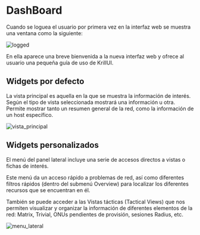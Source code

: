 # DashBoard

Cuando se loguea el usuario por primera vez en la interfaz web se muestra una ventana como la siguiente:

![logged](~@images/krillui/logged.png)

En ella aparece una breve bienvenida a la nueva interfaz web y ofrece al usuario una pequeña guía de uso de KrillUI.


## Widgets por defecto

La vista principal es aquella en la que se muestra la información de interés. Según el tipo de  vista seleccionada mostrará una información u otra. Permite mostrar tanto un resumen general de la red, como la información de un host específico. 

![vista_principal](~@images/krillui/vista_principal.png)

## Widgets personalizados

El menú del panel lateral incluye una serie de accesos directos a vistas o fichas de interés. 

Este menú da un acceso rápido a problemas de red, así como diferentes filtros rápidos (dentro del submenú Overview) para localizar los diferentes recursos que se encuentran en él.

También se puede acceder a las Vistas tácticas (Tactical Views) que nos permiten visualizar y organizar la información de diferentes elementos de la red: Matrix, Trivial, ONUs pendientes de provisión, sesiones Radius, etc.

![menu_lateral](~@images/krillui/menu_lateral.png)

